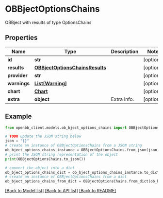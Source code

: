 # OBBjectOptionsChains

OBBject with results of type OptionsChains

## Properties

Name | Type | Description | Notes
------------ | ------------- | ------------- | -------------
**id** | **str** |  | [optional] 
**results** | [**OBBjectOptionsChainsResults**](OBBjectOptionsChainsResults.md) |  | [optional] 
**provider** | **str** |  | [optional] 
**warnings** | [**List[Warning]**](Warning.md) |  | [optional] 
**chart** | [**Chart**](Chart.md) |  | [optional] 
**extra** | **object** | Extra info. | [optional] 

## Example

```python
from openbb_client.models.ob_bject_options_chains import OBBjectOptionsChains

# TODO update the JSON string below
json = "{}"
# create an instance of OBBjectOptionsChains from a JSON string
ob_bject_options_chains_instance = OBBjectOptionsChains.from_json(json)
# print the JSON string representation of the object
print(OBBjectOptionsChains.to_json())

# convert the object into a dict
ob_bject_options_chains_dict = ob_bject_options_chains_instance.to_dict()
# create an instance of OBBjectOptionsChains from a dict
ob_bject_options_chains_from_dict = OBBjectOptionsChains.from_dict(ob_bject_options_chains_dict)
```
[[Back to Model list]](../README.md#documentation-for-models) [[Back to API list]](../README.md#documentation-for-api-endpoints) [[Back to README]](../README.md)


